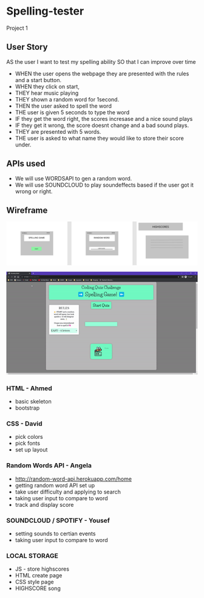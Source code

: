 # Spelling-tester

Project 1

## User Story

AS the user I want to test my spelling ability
SO that I can improve over time

- WHEN the user opens the webpage they are presented with the rules and a start button.
- WHEN they click on start,
- THEY hear music playing
- THEY shown a random word for 1second.
- THEN the user asked to spell the word
- THE user is given 5 seconds to type the word
- IF they get the word right, the scores incresase and a nice sound plays
- IF they get it wrong, the score doesnt change and a bad sound plays.
- THEY are presented with 5 words.
- THE user is asked to what name they would like to store their score under.

## APIs used

- We will use WORDSAPI to gen a random word.
- We will use SOUNDCLOUD to play soundeffects based if the user got it wrong or right.

## Wireframe

![wireframe](/wireframe.jpg)

![GIF](/ezgif.com-gif-maker.gif)

### HTML - Ahmed

- basic skeleton
- bootstrap

### CSS - David

- pick colors
- pick fonts
- set up layout

### Random Words API - Angela

- http://random-word-api.herokuapp.com/home
- getting random word API set up
- take user difficulty and applying to search
- taking user input to compare to word
- track and display score

### SOUNDCLOUD / SPOTIFY - Yousef

- setting sounds to certian events
- taking user input to compare to word

### LOCAL STORAGE

- JS - store highscores
- HTML create page
- CSS style page
- HIGHSCORE song
